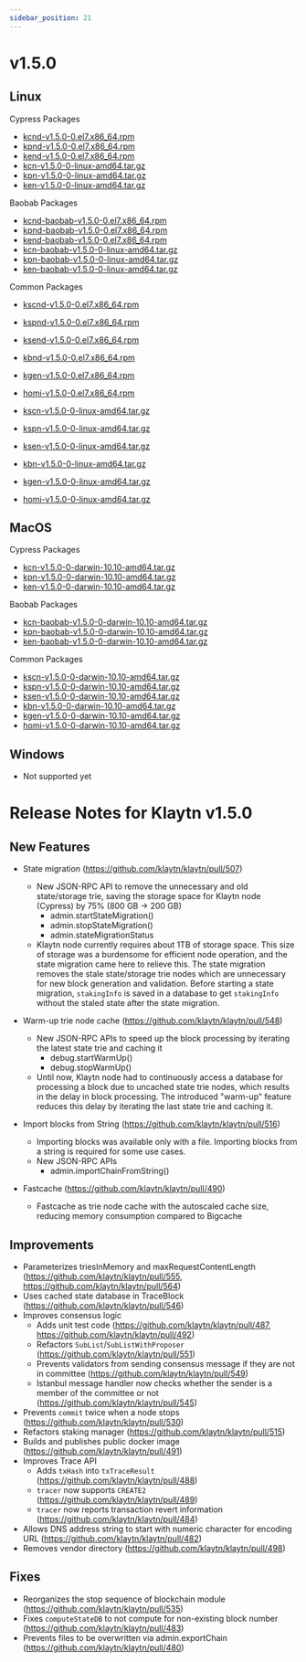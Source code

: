```yaml
---
sidebar_position: 21
---
```


# v1.5.0

## Linux <a id="linux"></a>

Cypress Packages
- [kcnd-v1.5.0-0.el7.x86_64.rpm](http://packages.klaytn.net/klaytn/v1.5.0/kcnd-v1.5.0-0.el7.x86_64.rpm)
- [kpnd-v1.5.0-0.el7.x86_64.rpm](http://packages.klaytn.net/klaytn/v1.5.0/kpnd-v1.5.0-0.el7.x86_64.rpm)
- [kend-v1.5.0-0.el7.x86_64.rpm](http://packages.klaytn.net/klaytn/v1.5.0/kend-v1.5.0-0.el7.x86_64.rpm)
- [kcn-v1.5.0-0-linux-amd64.tar.gz](http://packages.klaytn.net/klaytn/v1.5.0/kcn-v1.5.0-0-linux-amd64.tar.gz)
- [kpn-v1.5.0-0-linux-amd64.tar.gz](http://packages.klaytn.net/klaytn/v1.5.0/kpn-v1.5.0-0-linux-amd64.tar.gz)
- [ken-v1.5.0-0-linux-amd64.tar.gz](http://packages.klaytn.net/klaytn/v1.5.0/ken-v1.5.0-0-linux-amd64.tar.gz)

Baobab Packages
- [kcnd-baobab-v1.5.0-0.el7.x86_64.rpm](http://packages.klaytn.net/klaytn/v1.5.0/kcnd-baobab-v1.5.0-0.el7.x86_64.rpm)
- [kpnd-baobab-v1.5.0-0.el7.x86_64.rpm](http://packages.klaytn.net/klaytn/v1.5.0/kpnd-baobab-v1.5.0-0.el7.x86_64.rpm)
- [kend-baobab-v1.5.0-0.el7.x86_64.rpm](http://packages.klaytn.net/klaytn/v1.5.0/kend-baobab-v1.5.0-0.el7.x86_64.rpm)
- [kcn-baobab-v1.5.0-0-linux-amd64.tar.gz](http://packages.klaytn.net/klaytn/v1.5.0/kcn-baobab-v1.5.0-0-linux-amd64.tar.gz)
- [kpn-baobab-v1.5.0-0-linux-amd64.tar.gz](http://packages.klaytn.net/klaytn/v1.5.0/kpn-baobab-v1.5.0-0-linux-amd64.tar.gz)
- [ken-baobab-v1.5.0-0-linux-amd64.tar.gz](http://packages.klaytn.net/klaytn/v1.5.0/ken-baobab-v1.5.0-0-linux-amd64.tar.gz)

Common Packages
- [kscnd-v1.5.0-0.el7.x86_64.rpm](http://packages.klaytn.net/klaytn/v1.5.0/kscnd-v1.5.0-0.el7.x86_64.rpm)
- [kspnd-v1.5.0-0.el7.x86_64.rpm](http://packages.klaytn.net/klaytn/v1.5.0/kspnd-v1.5.0-0.el7.x86_64.rpm)
- [ksend-v1.5.0-0.el7.x86_64.rpm](http://packages.klaytn.net/klaytn/v1.5.0/ksend-v1.5.0-0.el7.x86_64.rpm)
- [kbnd-v1.5.0-0.el7.x86_64.rpm](http://packages.klaytn.net/klaytn/v1.5.0/kbnd-v1.5.0-0.el7.x86_64.rpm)
- [kgen-v1.5.0-0.el7.x86_64.rpm](http://packages.klaytn.net/klaytn/v1.5.0/kgen-v1.5.0-0.el7.x86_64.rpm)
- [homi-v1.5.0-0.el7.x86_64.rpm](http://packages.klaytn.net/klaytn/v1.5.0/homi-v1.5.0-0.el7.x86_64.rpm)

- [kscn-v1.5.0-0-linux-amd64.tar.gz](http://packages.klaytn.net/klaytn/v1.5.0/kscn-v1.5.0-0-linux-amd64.tar.gz)
- [kspn-v1.5.0-0-linux-amd64.tar.gz](http://packages.klaytn.net/klaytn/v1.5.0/kspn-v1.5.0-0-linux-amd64.tar.gz)
- [ksen-v1.5.0-0-linux-amd64.tar.gz](http://packages.klaytn.net/klaytn/v1.5.0/ksen-v1.5.0-0-linux-amd64.tar.gz)
- [kbn-v1.5.0-0-linux-amd64.tar.gz](http://packages.klaytn.net/klaytn/v1.5.0/kbn-v1.5.0-0-linux-amd64.tar.gz)
- [kgen-v1.5.0-0-linux-amd64.tar.gz](http://packages.klaytn.net/klaytn/v1.5.0/kgen-v1.5.0-0-linux-amd64.tar.gz)
- [homi-v1.5.0-0-linux-amd64.tar.gz](http://packages.klaytn.net/klaytn/v1.5.0/homi-v1.5.0-0-linux-amd64.tar.gz)


## MacOS <a id="macos"></a>

Cypress Packages
- [kcn-v1.5.0-0-darwin-10.10-amd64.tar.gz](http://packages.klaytn.net/klaytn/v1.5.0/kcn-v1.5.0-0-darwin-10.10-amd64.tar.gz)
- [kpn-v1.5.0-0-darwin-10.10-amd64.tar.gz](http://packages.klaytn.net/klaytn/v1.5.0/kpn-v1.5.0-0-darwin-10.10-amd64.tar.gz)
- [ken-v1.5.0-0-darwin-10.10-amd64.tar.gz](http://packages.klaytn.net/klaytn/v1.5.0/ken-v1.5.0-0-darwin-10.10-amd64.tar.gz)

Baobab Packages
- [kcn-baobab-v1.5.0-0-darwin-10.10-amd64.tar.gz](http://packages.klaytn.net/klaytn/v1.5.0/kcn-baobab-v1.5.0-0-darwin-10.10-amd64.tar.gz)
- [kpn-baobab-v1.5.0-0-darwin-10.10-amd64.tar.gz](http://packages.klaytn.net/klaytn/v1.5.0/kpn-baobab-v1.5.0-0-darwin-10.10-amd64.tar.gz)
- [ken-baobab-v1.5.0-0-darwin-10.10-amd64.tar.gz](http://packages.klaytn.net/klaytn/v1.5.0/ken-baobab-v1.5.0-0-darwin-10.10-amd64.tar.gz)

Common Packages
- [kscn-v1.5.0-0-darwin-10.10-amd64.tar.gz](http://packages.klaytn.net/klaytn/v1.5.0/kscn-v1.5.0-0-darwin-10.10-amd64.tar.gz)
- [kspn-v1.5.0-0-darwin-10.10-amd64.tar.gz](http://packages.klaytn.net/klaytn/v1.5.0/kspn-v1.5.0-0-darwin-10.10-amd64.tar.gz)
- [ksen-v1.5.0-0-darwin-10.10-amd64.tar.gz](http://packages.klaytn.net/klaytn/v1.5.0/ksen-v1.5.0-0-darwin-10.10-amd64.tar.gz)
- [kbn-v1.5.0-0-darwin-10.10-amd64.tar.gz](http://packages.klaytn.net/klaytn/v1.5.0/kbn-v1.5.0-0-darwin-10.10-amd64.tar.gz)
- [kgen-v1.5.0-0-darwin-10.10-amd64.tar.gz](http://packages.klaytn.net/klaytn/v1.5.0/kgen-v1.5.0-0-darwin-10.10-amd64.tar.gz)
- [homi-v1.5.0-0-darwin-10.10-amd64.tar.gz](http://packages.klaytn.net/klaytn/v1.5.0/homi-v1.5.0-0-darwin-10.10-amd64.tar.gz)


## Windows <a id="windows"></a>

- Not supported yet


# Release Notes for Klaytn v1.5.0 <a id="release-notes-for-klaytn-v1-5-0"></a>

## New Features <a id="new-features"></a>
- State migration (https://github.com/klaytn/klaytn/pull/507)
    - New JSON-RPC API to remove the unnecessary and old state/storage trie, saving the storage space for Klaytn node (Cypress) by 75% (800 GB -> 200 GB)
        - admin.startStateMigration()
        - admin.stopStateMigration()
        - admin.stateMigrationStatus
    - Klaytn node currently requires about 1TB of storage space. This size of storage was a burdensome for efficient node operation, and the state migration came here to relieve this. The state migration removes the stale state/storage trie nodes which are unnecessary for new block generation and validation. Before starting a state migration, `stakingInfo` is saved in a database to get `stakingInfo` without the staled state after the state migration.
   
- Warm-up trie node cache (https://github.com/klaytn/klaytn/pull/548)
    - New JSON-RPC APIs to speed up the block processing by iterating the latest state trie and caching it
        - debug.startWarmUp()
        - debug.stopWarmUp()
    - Until now, Klaytn node had to continuously access a database for processing a block due to uncached state trie nodes, which results in the delay in block processing. The introduced "warm-up" feature reduces this delay by iterating the last state trie and caching it.

- Import blocks from String (https://github.com/klaytn/klaytn/pull/516)
  - Importing blocks was available only with a file. Importing blocks from a string is required for some use cases.
  - New JSON-RPC APIs 
    - admin.importChainFromString()
  
- Fastcache (https://github.com/klaytn/klaytn/pull/490)
    - Fastcache as trie node cache with the autoscaled cache size, reducing memory consumption compared to Bigcache

## Improvements <a id='improvements'></a>
- Parameterizes triesInMemory and maxRequestContentLength (https://github.com/klaytn/klaytn/pull/555, https://github.com/klaytn/klaytn/pull/564)
- Uses cached state database in TraceBlock (https://github.com/klaytn/klaytn/pull/546)
- Improves consensus logic
    - Adds unit test code (https://github.com/klaytn/klaytn/pull/487, https://github.com/klaytn/klaytn/pull/492)
    - Refactors `SubList`/`SubListWithProposer` (https://github.com/klaytn/klaytn/pull/551)
    - Prevents validators from sending consensus message if they are not in committee (https://github.com/klaytn/klaytn/pull/549)
    - Istanbul message handler now checks whether the sender is a member of the committee or not (https://github.com/klaytn/klaytn/pull/545)      
- Prevents `commit` twice when a node stops (https://github.com/klaytn/klaytn/pull/530)
- Refactors staking manager (https://github.com/klaytn/klaytn/pull/515)
- Builds and publishes public docker image (https://github.com/klaytn/klaytn/pull/491)
- Improves Trace API
  - Adds `txHash` into `txTraceResult` (https://github.com/klaytn/klaytn/pull/488)
  - `tracer` now supports `CREATE2` (https://github.com/klaytn/klaytn/pull/489)
  - `tracer` now reports transaction revert information (https://github.com/klaytn/klaytn/pull/484)
- Allows DNS address string to start with numeric character for encoding URL  (https://github.com/klaytn/klaytn/pull/482)
- Removes vendor directory (https://github.com/klaytn/klaytn/pull/498)

## Fixes <a id='fixes'></a>
- Reorganizes the stop sequence of blockchain module (https://github.com/klaytn/klaytn/pull/535)
- Fixes `computeStateDB` to not compute for non-existing block number (https://github.com/klaytn/klaytn/pull/483)
- Prevents files to be overwritten via admin.exportChain (https://github.com/klaytn/klaytn/pull/480)
